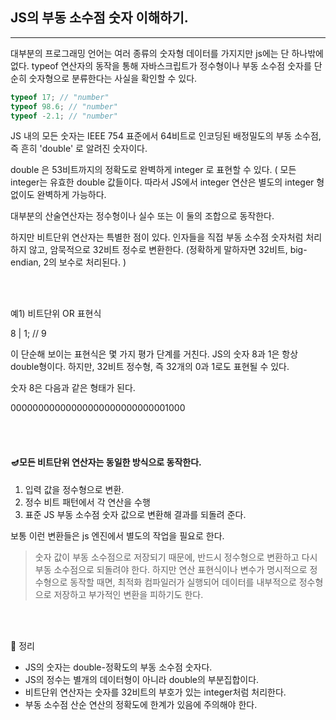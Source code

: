 ## JS의 부동 소수점 숫자 이해하기. 

---

대부분의 프로그래밍 언어는 여러 종류의 숫자형 데이터를 가지지만 js에는 단 하나밖에 없다. typeof 연산자의 동작을 통해 자바스크립트가 정수형이나 부동 소수점 숫자를 단순히 숫자형으로 분류한다는 사실을 확인할 수 있다.

```javascript
typeof 17; // "number"
typeof 98.6; // "number"
typeof -2.1; // "number"
```

JS 내의 모든 숫자는 IEEE 754 표준에서 64비트로 인코딩된 배정밀도의 부동 소수점, 즉 흔히 'double' 로 알려진 숫자이다. 

double 은 53비트까지의 정확도로 완벽하게 integer 로 표현할 수 있다. ( 모든 integer는 유효한 double 값들이다. 따라서 JS에서 integer 연산은 별도의 integer 형 없이도 완벽하게 가능하다. 

대부분의 산술연산자는 정수형이나 실수 또는 이 둘의 조합으로 동작한다. 

하지만 비트단위 연산자는 특별한 점이 있다. 인자들을 직접 부동 소수점 숫자처럼 처리하지 않고, 암묵적으로 32비트 정수로 변환한다. (정확하게 말하자면 32비트, big-endian, 2의 보수로 처리된다. ) 


<BR><BR>

예1) 비트단위 OR 표현식
  
8 | 1; // 9 

  
이 단순해 보이는 표현식은 몇 가지 평가 단계를 거친다. JS의 숫자 8과 1은 항상 double형이다. 하지만, 32비트 정수형, 즉 32개의 0과 1로도 표현될 수 있다.
  
숫자 8은 다음과 같은 형태가 된다.   
  
00000000000000000000000000001000
  
  
<br><br>
  
#### 🪔모든 비트단위 연산자는 동일한 방식으로 동작한다. 
  
 1. 입력 값을 정수형으로 변환.
 2. 정수 비트 패턴에서 각 연산을 수행
 3. 표준 JS 부동 소수점 숫자 값으로 변환해 결과를 되돌려 준다.
  
  
보통 이런 변환들은 js 엔진에서 별도의 작업을 필요로 한다. 
  
> 숫자 값이 부동 소수점으로 저장되기 때문에, 반드시 정수형으로 변환하고 다시 부동 소수점으로 되돌려야 한다. 하지만 연산 표현식이나 변수가 명시적으로 정수형으로 동작할 때면, 최적화 
 컴파일러가 실행되어 데이터를 내부적으로 정수형으로 저장하고 부가적인 변환을 피하기도 한다.
  
  
<br><br>
  
👏 정리 

  - JS의 숫자는 double-정확도의 부동 소수점 숫자다.
  - JS의 정수는 별개의 데이터형이 아니라 double의 부분집합이다. 
  - 비트단위 연산자는 숫자를 32비트의 부호가 있는 integer처럼 처리한다.
  - 부동 소수점 산순 연산의 정확도에 한계가 있음에 주의해야 한다. 
  
  
